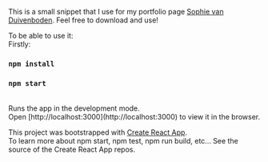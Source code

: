 This is a small snippet that I use for my portfolio page [Sophie van Duivenboden](http://www.sophievanduivenboden.nl/).
Feel free to download and use!

To be able to use it: <br>
Firstly: <br>
### `npm install`
### `npm start`
<br>
Runs the app in the development mode.<br>
Open [http://localhost:3000](http://localhost:3000) to view it in the browser.

This project was bootstrapped with [Create React App](https://github.com/facebook/create-react-app). <br>
To learn more about npm start, npm test, npm run build, etc... See the source of the Create React App repos. 
